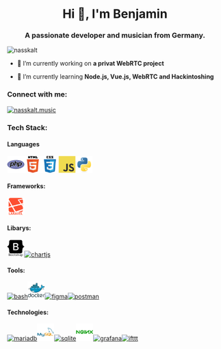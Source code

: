 <h1 align="center">Hi 👋, I'm Benjamin</h1>
<h3 align="center">A passionate developer and musician from Germany.</h3>

<p align="left">
    <img src="https://komarev.com/ghpvc/?username=nasskalt&label=Profile%20views&color=0e75b6&style=flat" alt="nasskalt"/>
</p>

- 🔭 I’m currently working on **a privat WebRTC project**

- 🌱 I’m currently learning **Node.js, Vue.js, WebRTC and Hackintoshing**

<h3 align="left">Connect with me:</h3>
<p align="left">
    <a href="https://instagram.com/nasskalt.music" target="blank" title="Instagram @nasskalt.music"><img align="center" src="https://raw.githubusercontent.com/rahuldkjain/github-profile-readme-generator/master/src/images/icons/Social/instagram.svg" alt="nasskalt.music" height="30" width="40"/></a>
</p>

<h3 align="left">Tech Stack:</h3>

<h4 align="left">Languages</h4>
<p align="left">
    <a href="https://www.php.net" target="_blank" rel="noreferrer" title="PHP"><img src="https://raw.githubusercontent.com/devicons/devicon/master/icons/php/php-original.svg" alt="php" width="40" height="40"/></a><a href="https://www.w3.org/html/" target="_blank" rel="noreferrer" title="HTML"><img src="https://raw.githubusercontent.com/devicons/devicon/master/icons/html5/html5-original-wordmark.svg" alt="html5" width="40" height="40"/></a><a href="https://www.w3schools.com/css/" target="_blank" rel="noreferrer" title="CSS"><img src="https://raw.githubusercontent.com/devicons/devicon/master/icons/css3/css3-original-wordmark.svg" alt="css3" width="40" height="40"/></a><a href="https://developer.mozilla.org/en-US/docs/Web/JavaScript" target="_blank" rel="noreferrer" title="JavaScript"><img src="https://raw.githubusercontent.com/devicons/devicon/master/icons/javascript/javascript-original.svg" alt="javascript" width="40" height="40"/></a><a href="https://www.python.org" target="_blank" rel="noreferrer" title="Phyton"><img src="https://raw.githubusercontent.com/devicons/devicon/master/icons/python/python-original.svg" alt="python" width="40" height="40"/></a>
</p>

<h4>Frameworks:</h4>
<p align="left">
    <a href="https://laravel.com/" target="_blank" rel="noreferrer" title="Laravel"><img src="https://raw.githubusercontent.com/devicons/devicon/master/icons/laravel/laravel-plain-wordmark.svg" alt="laravel" width="40" height="40"/></a>
  </p>

<h4>Libarys:</h4>
<p align="left">
    <a href="https://getbootstrap.com" target="_blank" rel="noreferrer" title="Bootstrap"><img src="https://raw.githubusercontent.com/devicons/devicon/master/icons/bootstrap/bootstrap-plain-wordmark.svg" alt="bootstrap" width="40" height="40"/></a><a href="https://www.chartjs.org" target="_blank" rel="noreferrer" title="Chart.js"><img src="https://www.chartjs.org/media/logo-title.svg" alt="chartjs" width="40" height="40"/></a>
</p>

<h4 align="left">Tools:</h4>
<p align="left">
    <a href="https://www.gnu.org/software/bash/" target="_blank" rel="noreferrer" title="Bash"><img src="https://www.vectorlogo.zone/logos/gnu_bash/gnu_bash-icon.svg" alt="bash" width="40" height="40"/></a><a href="https://www.docker.com/" target="_blank" rel="noreferrer" title="Docker"><img src="https://raw.githubusercontent.com/devicons/devicon/master/icons/docker/docker-original-wordmark.svg" alt="docker" width="40" height="40"/</a><a href="https://www.figma.com/" target="_blank" rel="noreferrer" title="Figma"><img src="https://www.vectorlogo.zone/logos/figma/figma-icon.svg" alt="figma" width="40" height="40"/></a><a href="https://postman.com" target="_blank" rel="noreferrer" title="Postman"><img src="https://www.vectorlogo.zone/logos/getpostman/getpostman-icon.svg" alt="postman" width="40" height="40"/></a>
</p>

<h4>Technologies:</h4>
<p align="left">
    <a href="https://mariadb.org/" target="_blank" rel="noreferrer" title="MariaDB"><img src="https://www.vectorlogo.zone/logos/mariadb/mariadb-icon.svg" alt="mariadb" width="40" height="40"/><a href="https://www.mysql.com/" target="_blank" rel="noreferrer" title="MySQL"><img src="https://raw.githubusercontent.com/devicons/devicon/master/icons/mysql/mysql-original-wordmark.svg" alt="mysql" width="40" height="40"/></a><a href="https://www.sqlite.org/" target="_blank" rel="noreferrer" title="SQLite"><img src="https://www.vectorlogo.zone/logos/sqlite/sqlite-icon.svg" alt="sqlite" width="40" height="40"/></a><a href="https://www.nginx.com" target="_blank" rel="noreferrer" title="NGINX"><img src="https://raw.githubusercontent.com/devicons/devicon/master/icons/nginx/nginx-original.svg" alt="nginx" width="40" height="40"/></a><a href="https://grafana.com" target="_blank" rel="noreferrer" title="Grafana"><img src="https://www.vectorlogo.zone/logos/grafana/grafana-icon.svg" alt="grafana" width="40" height="40"/></a><a href="https://ifttt.com/" target="_blank" rel="noreferrer" title="IFTTT"><img src="https://www.vectorlogo.zone/logos/ifttt/ifttt-ar21.svg" alt="ifttt" width="40" height="40"/></a>
</p>

